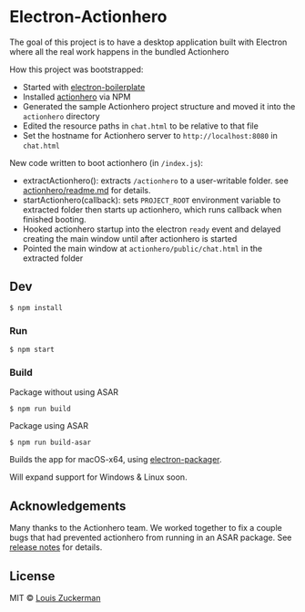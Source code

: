 # Electron-Actionhero

The goal of this project is to have a desktop application built with Electron where all the real work happens in the bundled Actionhero

How this project was bootstrapped:

- Started with [electron-boilerplate](https://github.com/sindresorhus/electron-boilerplate)
- Installed [actionhero](http://www.actionherojs.com/) via NPM
- Generated the sample Actionhero project structure and moved it into the `actionhero` directory
- Edited the resource paths in `chat.html` to be relative to that file
- Set the hostname for Actionhero server to `http://localhost:8080` in `chat.html`

New code written to boot actionhero (in `/index.js`):

- extractActionhero(): extracts `/actionhero` to a user-writable folder.  see [actionhero/readme.md](actionhero#actionhero-project) for details.
- startActionhero(callback): sets `PROJECT_ROOT` environment variable to extracted folder then starts up actionhero, which runs callback when finished booting.
- Hooked actionhero startup into the electron `ready` event and delayed creating the main window until after actionhero is started
- Pointed the main window at `actionhero/public/chat.html` in the extracted folder

## Dev

```
$ npm install
```

### Run

```
$ npm start
```

### Build

Package without using ASAR

```
$ npm run build
```

Package using ASAR

```
$ npm run build-asar
```


Builds the app for macOS-x64, using [electron-packager](https://github.com/electron-userland/electron-packager).

Will expand support for Windows & Linux soon.

## Acknowledgements

Many thanks to the Actionhero team.  We worked together to fix a couple bugs that had prevented actionhero from running in an ASAR package.  See [release notes](https://github.com/evantahler/actionhero/releases/tag/v13.4.3) for details.

## License

MIT © [Louis Zuckerman](http://github.com/semiosis)
